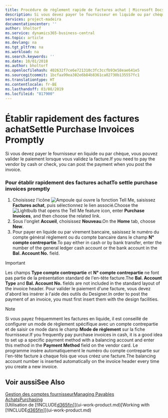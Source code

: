 ```yaml
---
title: Procédure de règlement rapide de factures achat | Microsoft Docs
description: Si vous devez payer le fournisseur en liquide ou par chèque, vous pouvez effectuer toutes les opérations nécessaires lorsque vous validez la facture.
services: project-madeira
documentationcenter: ''
author: bholtorf
ms.service: dynamics365-business-central
ms.topic: article
ms.devlang: na
ms.tgt_pltfrm: na
ms.workload: na
ms.search.keywords: ''
ms.date: 10/01/2018
ms.author: bholtorf
ms.openlocfilehash: 402632f7ce6e721310c3fc3ccfb93e58eae641e5
ms.sourcegitcommit: 1bcfaa99ea302e6b84b8361ca02730b135557fc1
ms.translationtype: HT
ms.contentlocale: fr-BE
ms.lasthandoff: 03/08/2019
ms.locfileid: "817900"
---
```

# <a name="settle-purchase-invoices-promptly"></a><span data-ttu-id="b8720-103">Établir rapidement des factures achat</span><span class="sxs-lookup"><span data-stu-id="b8720-103">Settle Purchase Invoices Promptly</span></span>
<span data-ttu-id="b8720-104">Si vous devez payer le fournisseur en liquide ou par chèque, vous pouvez valider le paiement lorsque vous validez la facture.</span><span class="sxs-lookup"><span data-stu-id="b8720-104">If you need to pay the vendor by cash or check, you can post the payment when you post the invoice.</span></span>  
  
### <a name="to-settle-purchase-invoices-promptly"></a><span data-ttu-id="b8720-105">Pour établir rapidement des factures achat</span><span class="sxs-lookup"><span data-stu-id="b8720-105">To settle purchase invoices promptly</span></span>  
1. <span data-ttu-id="b8720-106">Choisissez l'icône ![Ampoule qui ouvre la fonction Tell Me](media/ui-search/search_small.png "Dites-moi ce que vous voulez faire"), saisissez **Factures achat**, puis sélectionnez le lien associé.</span><span class="sxs-lookup"><span data-stu-id="b8720-106">Choose the ![Lightbulb that opens the Tell Me feature](media/ui-search/search_small.png "Tell me what you want to do") icon, enter **Purchase Invoices**, and then choose the related link.</span></span>  
2. <span data-ttu-id="b8720-107">Sous l'onglet **Accueil**, choisissez **Nouveau**.</span><span class="sxs-lookup"><span data-stu-id="b8720-107">On the **Home** tab, choose **New**.</span></span>  
3.  <span data-ttu-id="b8720-108">Pour payer en liquide ou par virement bancaire, saisissez le numéro du compte général règlement ou du compte bancaire dans le champ **N° compte contrepartie**.</span><span class="sxs-lookup"><span data-stu-id="b8720-108">To pay either in cash or by bank transfer, enter the number of the general ledger cash account or the bank account in the **Bal. Account No.** field.</span></span>  
  
> [!IMPORTANT]  
>  <span data-ttu-id="b8720-109">Les champs **Type compte contrepartie** et **N° compte contrepartie** ne font pas partie de la présentation standard de l'en-tête facture.</span><span class="sxs-lookup"><span data-stu-id="b8720-109">The **Bal. Account Type** and **Bal. Account No.** fields are not included in the standard layout of the invoice header.</span></span> <span data-ttu-id="b8720-110">Pour valider le paiement d'une facture, vous devez d'abord les insérer à l'aide des outils du Designer.</span><span class="sxs-lookup"><span data-stu-id="b8720-110">In order to post the payment of an invoice, you must first insert them with the design facilities.</span></span>  
  
> [!NOTE]  
>  <span data-ttu-id="b8720-111">Si vous payez fréquemment les factures en liquide, il est conseillé de configurer un mode de règlement spécifique avec un compte contrepartie et de saisir ce mode dans le champ **Mode de règlement** sur la fiche fournisseur.</span><span class="sxs-lookup"><span data-stu-id="b8720-111">If you frequently pay purchase invoices in cash, it is a good idea to set up a specific payment method with a balancing account and enter this method in the **Payment Method** field on the vendor card.</span></span> <span data-ttu-id="b8720-112">Le programme insère automatiquement le numéro du compte contrepartie sur l'en-tête facture à chaque fois que vous créez une facture.</span><span class="sxs-lookup"><span data-stu-id="b8720-112">The balancing account number is inserted automatically on the invoice header every time you create a new invoice.</span></span>  
  
## <a name="see-also"></a><span data-ttu-id="b8720-113">Voir aussi</span><span class="sxs-lookup"><span data-stu-id="b8720-113">See Also</span></span>  
[<span data-ttu-id="b8720-114">Gestion des comptes fournisseur</span><span class="sxs-lookup"><span data-stu-id="b8720-114">Managing Payables</span></span>](payables-manage-payables.md)  
[<span data-ttu-id="b8720-115">Achats</span><span class="sxs-lookup"><span data-stu-id="b8720-115">Purchasing</span></span>](purchasing-manage-purchasing.md)  
<span data-ttu-id="b8720-116">[Utilisation de [!INCLUDE[d365fin](includes/d365fin_md.md)]](ui-work-product.md)</span><span class="sxs-lookup"><span data-stu-id="b8720-116">[Working with [!INCLUDE[d365fin](includes/d365fin_md.md)]](ui-work-product.md)</span></span>
